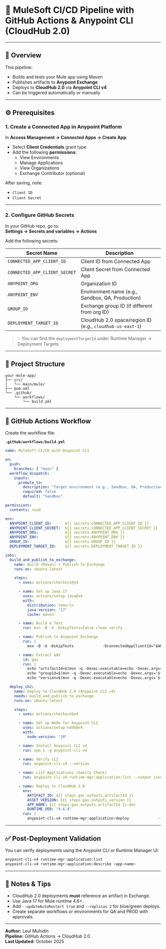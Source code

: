 # 🚀 MuleSoft CI/CD Pipeline with GitHub Actions & Anypoint CLI (CloudHub 2.0)

---

## 🧩 Overview

This pipeline:
- Builds and tests your Mule app using Maven
- Publishes artifacts to **Anypoint Exchange**
- Deploys to **CloudHub 2.0** via **Anypoint CLI v4**
- Can be triggered automatically or manually

---

## ⚙️ Prerequisites

### 1. Create a Connected App in Anypoint Platform
In **Access Management → Connected Apps → Create App**:
- Select **Client Credentials** grant type  
- Add the following **permissions**:
  - View Environments
  - Manage Applications
  - View Organizations
  - Exchange Contributor (optional)

After saving, note:
- `Client ID`
- `Client Secret`

---

### 2. Configure GitHub Secrets

In your GitHub repo, go to:  
**Settings → Secrets and variables → Actions**

Add the following secrets:

| Secret Name | Description |
|--------------|-------------|
| `CONNECTED_APP_CLIENT_ID` | Client ID from Connected App |
| `CONNECTED_APP_CLIENT_SECRET` | Client Secret from Connected App |
| `ANYPOINT_ORG` | Organization ID |
| `ANYPOINT_ENV` | Environment name (e.g., Sandbox, QA, Production) |
| `GROUP_ID` | Exchange group ID (if different from org ID) |
| `DEPLOYMENT_TARGET_ID` | CloudHub 2.0 space/region ID (e.g., `cloudhub-us-east-1`) |

> 💡 You can find the `deploymentTargetId` under Runtime Manager → Deployment Targets.

---

## 🧱 Project Structure

```
your-mule-app/
├── src/
│   └── main/mule/
├── pom.xml
└── .github/
    └── workflows/
        └── build.yml
```

---

## 🚦 GitHub Actions Workflow

Create the workflow file:

**`.github/workflows/build.yml`**

```yaml
name: MuleSoft CI/CD with Anypoint CLI

on:
  push:
    branches: [ "main" ]
  workflow_dispatch:
    inputs:
      promote_to:
        description: "Target environment (e.g., Sandbox, QA, Production)"
        required: false
        default: "Sandbox"

permissions:
  contents: read

env:
  ANYPOINT_CLIENT_ID:      ${{ secrets.CONNECTED_APP_CLIENT_ID }}
  ANYPOINT_CLIENT_SECRET:  ${{ secrets.CONNECTED_APP_CLIENT_SECRET }}
  ANYPOINT_ORG:            ${{ secrets.ANYPOINT_ORG }}
  ANYPOINT_ENV:            ${{ secrets.ANYPOINT_ENV }}
  GROUP_ID:                ${{ secrets.GROUP_ID }}
  DEPLOYMENT_TARGET_ID:    ${{ secrets.DEPLOYMENT_TARGET_ID }}

jobs:
  build_and_publish_to_exchange:
    name: Build (Maven) + Publish to Exchange
    runs-on: ubuntu-latest

    steps:
      - uses: actions/checkout@v4

      - name: Set up Java 17
        uses: actions/setup-java@v4
        with:
          distribution: temurin
          java-version: "17"
          cache: maven

      - name: Build & Test
        run: mvn -B -U -DskipTests=false clean verify

      - name: Publish to Anypoint Exchange
        run: |
          mvn -B -U -DskipTests             -DconnectedAppClientId="$ANYPOINT_CLIENT_ID"             -DconnectedAppClientSecret="$ANYPOINT_CLIENT_SECRET"             -DanypointOrganization="$ANYPOINT_ORG"             deploy

      - name: Extract GAV
        id: gav
        run: |
          echo "artifactId=$(mvn -q -Dexec.executable=echo -Dexec.args='${project.artifactId}' --non-recursive org.codehaus.mojo:exec-maven-plugin:3.1.0:exec)" >> $GITHUB_OUTPUT
          echo "groupId=$(mvn -q -Dexec.executable=echo -Dexec.args='${project.groupId}' --non-recursive org.codehaus.mojo:exec-maven-plugin:3.1.0:exec)"       >> $GITHUB_OUTPUT
          echo "version=$(mvn -q -Dexec.executable=echo -Dexec.args='${project.version}' --non-recursive org.codehaus.mojo:exec-maven-plugin:3.1.0:exec)"      >> $GITHUB_OUTPUT

  deploy_ch2:
    name: Deploy to CloudHub 2.0 (Anypoint CLI v4)
    needs: build_and_publish_to_exchange
    runs-on: ubuntu-latest

    steps:
      - uses: actions/checkout@v4

      - name: Set up Node for Anypoint CLI
        uses: actions/setup-node@v4
        with:
          node-version: "20"

      - name: Install Anypoint CLI v4
        run: npm i -g anypoint-cli-v4

      - name: Verify CLI
        run: anypoint-cli-v4 --version

      - name: List Applications (Sanity Check)
        run: anypoint-cli-v4 runtime-mgr:application:list --output json | jq length

      - name: Deploy to CloudHub 2.0
        env:
          ARTIFACT_ID: ${{ steps.gav.outputs.artifactId }}
          ASSET_VERSION: ${{ steps.gav.outputs.version }}
          APP_NAME: ${{ steps.gav.outputs.artifactId }}-dev
          RUNTIME_VER: "4.6.4"
        run: |
          anypoint-cli-v4 runtime-mgr:application:deploy             --name "$APP_NAME"             --deploymentTargetId "$DEPLOYMENT_TARGET_ID"             --groupId "${GROUP_ID:-$ANYPOINT_ORG}"             --artifactId "$ARTIFACT_ID"             --assetVersion "$ASSET_VERSION"             --runtimeVersion "$RUNTIME_VER"             --javaVersion 17             --replicas 1             --replicaSize 0.1             --objectStoreV2             --releaseChannel LTS
```

---

## ✅ Post-Deployment Validation

You can verify deployments using the Anypoint CLI or Runtime Manager UI:

```bash
anypoint-cli-v4 runtime-mgr:application:list
anypoint-cli-v4 runtime-mgr:application:describe <app-name>
```

---

## 🧠 Notes & Tips

- CloudHub 2.0 deployments **must** reference an artifact in Exchange.
- Use Java 17 for Mule runtime 4.6+.
- Add `--updateAutoRestart true` and `--replicas 2` for blue/green deploys.
- Create separate workflows or environments for QA and PROD with approvals.

---

**Author:** Leul Muhidin  
**Pipeline:** GitHub Actions → CloudHub 2.0  
**Last Updated:** October 2025
